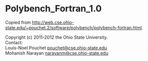 # Polybench_Fortran_1.0
Copied from http://web.cse.ohio-state.edu/~pouchet.2/software/polybench/polybench-fortran.html.

Copyright (c) 2011-2012 the Ohio State University.<br>
Contact:<br> Louis-Noel Pouchet <pouchet@cse.ohio-state.edu><br>
         Mohanish Narayan <narayanm@cse.ohio-state.edu>
